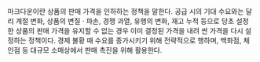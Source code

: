 마크다운이란
  상품의 판매 가격을 인하하는 정책을 말한다. 공급 시의 기대 수요와는 달리 계절 변화, 상품의 변질 · 파손, 경쟁 과열, 유행의 변화, 재고 누적 등으로 당초 설정한 상품의 판매 가격을 유지할 수 없는 경우 이미 결정된 가격을 내려 싼 가격을 다시 설정하는 정책이다. 경제 불황 때 수요를 증가시키기 위해 전략적으로 행하며, 백화점, 체인점 등 대규모 소매상에서 판매 촉진을 위해 활용한다.
